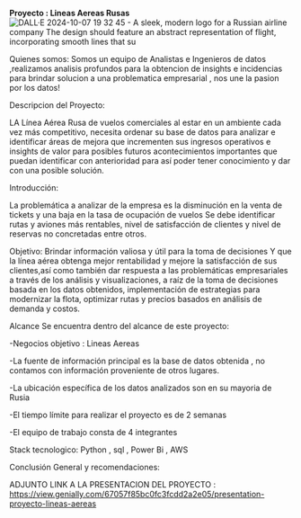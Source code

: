 **Proyecto : Lineas Aereas Rusas**
![DALL·E 2024-10-07 19 32 45 - A sleek, modern logo for a Russian airline company  The design should feature an abstract representation of flight, incorporating smooth lines that su](https://github.com/user-attachments/assets/77e64efc-6e12-4667-9e02-5f7b33c8dd59)

Quienes somos:
Somos un equipo de Analistas e Ingenieros de datos ,realizamos analisis profundos para la obtencion de insights e incidencias para brindar solucion a una problematica empresarial , nos une la pasion por los datos!

Descripcion del Proyecto:

LA Línea Aérea Rusa de vuelos comerciales al estar en un ambiente cada vez más competitivo, necesita ordenar su base de datos para analizar e identificar áreas de mejora que incrementen sus ingresos operativos e insights de valor para posibles futuros acontecimientos importantes que puedan identificar con anterioridad para así poder tener conocimiento y dar con una posible solución.

Introducción:

La problemática a analizar de la empresa es la disminución en la venta de tickets y una baja en la tasa de ocupación de vuelos
Se debe identificar rutas y aviones más rentables, nivel de satisfacción de clientes y nivel de reservas no concretadas entre otros.

Objetivo:
Brindar información valiosa y útil para la toma de decisiones Y que la línea aérea obtenga mejor rentabilidad y mejore la satisfacción de sus clientes,así como también dar respuesta a las problemáticas empresariales a través de los análisis y visualizaciones, a raíz de la toma de decisiones basada en los datos obtenidos, implementación de estrategias para modernizar la flota, optimizar rutas y precios basados en análisis de demanda y costos.


Alcance
Se encuentra dentro del alcance de este proyecto:

-Negocios objetivo : Lineas Aereas

-La fuente de información principal es la base de datos obtenida , no contamos con información proveniente de otros lugares.

-La ubicación específica de los datos analizados son en su mayoria de Rusia

-El tiempo límite para realizar el proyecto es de 2 semanas

-El equipo de trabajo consta de 4 integrantes

Stack tecnologico:
Python , sql , Power Bi , AWS 


Conclusión General y recomendaciones:


ADJUNTO LINK A LA PRESENTACION DEL PROYECTO :
https://view.genially.com/67057f85bc0fc3fcdd2a2e05/presentation-proyecto-lineas-aereas

